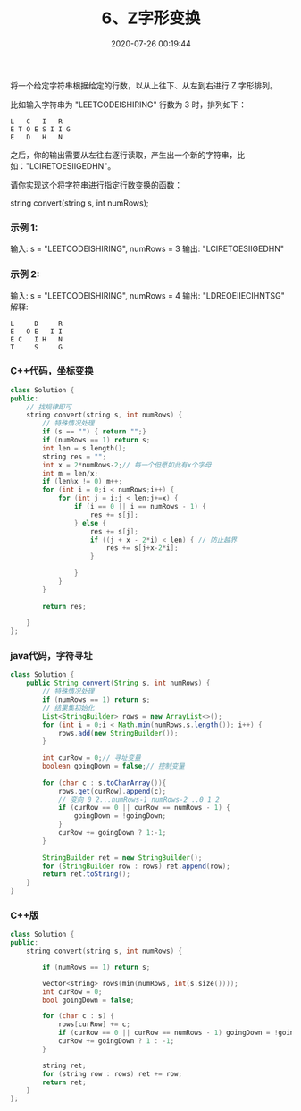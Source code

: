 ﻿---
title: 6、Z字形变换
categories:
- leetcode
tags:
  - null
date: 2020-07-26 00:19:44
---

将一个给定字符串根据给定的行数，以从上往下、从左到右进行 Z 字形排列。

比如输入字符串为 "LEETCODEISHIRING" 行数为 3 时，排列如下：
```
L   C   I   R
E T O E S I I G
E   D   H   N
```
之后，你的输出需要从左往右逐行读取，产生出一个新的字符串，比如："LCIRETOESIIGEDHN"。

请你实现这个将字符串进行指定行数变换的函数：

string convert(string s, int numRows);
### 示例 1:

输入: s = "LEETCODEISHIRING", numRows = 3
输出: "LCIRETOESIIGEDHN"
### 示例 2:

输入: s = "LEETCODEISHIRING", numRows = 4
输出: "LDREOEIIECIHNTSG"
解释:
```
L     D     R
E   O E   I I
E C   I H   N
T     S     G
```
<!-- 来源：力扣（LeetCode）
链接：https://leetcode-cn.com/problems/zigzag-conversion
著作权归领扣网络所有。商业转载请联系官方授权，非商业转载请注明出处。 -->

### C++代码，坐标变换
```cpp
class Solution {
public:
    // 找规律即可
    string convert(string s, int numRows) {
        // 特殊情况处理
        if (s == "") { return "";}
        if (numRows == 1) return s;
        int len = s.length();
        string res = "";
        int x = 2*numRows-2;// 每一个但愿如此有x个字母
        int m = len/x;
        if (len%x != 0) m++;
        for (int i = 0;i < numRows;i++) {
            for (int j = i;j < len;j+=x) {
                if (i == 0 || i == numRows - 1) {
                    res += s[j];
                } else {
                    res += s[j];
                    if ((j + x - 2*i) < len) { // 防止越界
                        res += s[j+x-2*i];
                    }
                    
                }
            }
        }
        
        return res;
        
    }
};
```

### java代码，字符寻址
```Java
class Solution {
    public String convert(String s, int numRows) {
        // 特殊情况处理
        if (numRows == 1) return s;
        // 结果集初始化
        List<StringBuilder> rows = new ArrayList<>();
        for (int i = 0;i < Math.min(numRows,s.length()); i++) {
            rows.add(new StringBuilder());
        }
        
        int curRow = 0;// 寻址变量
        boolean goingDown = false;// 控制变量
        
        for (char c : s.toCharArray()){
            rows.get(curRow).append(c);
            // 变向 0 2...numRows-1 numRows-2 ..0 1 2
            if (curRow == 0 || curRow == numRows - 1) {
                goingDown = !goingDown;
            }
            curRow += goingDown ? 1:-1;
        }
        
        StringBuilder ret = new StringBuilder();
        for (StringBuilder row : rows) ret.append(row);
        return ret.toString();
    }
}
```
### C++版
```cpp
class Solution {
public:
    string convert(string s, int numRows) {

        if (numRows == 1) return s;

        vector<string> rows(min(numRows, int(s.size())));
        int curRow = 0;
        bool goingDown = false;

        for (char c : s) {
            rows[curRow] += c;
            if (curRow == 0 || curRow == numRows - 1) goingDown = !goingDown;
            curRow += goingDown ? 1 : -1;
        }

        string ret;
        for (string row : rows) ret += row;
        return ret;
    }
};
```
